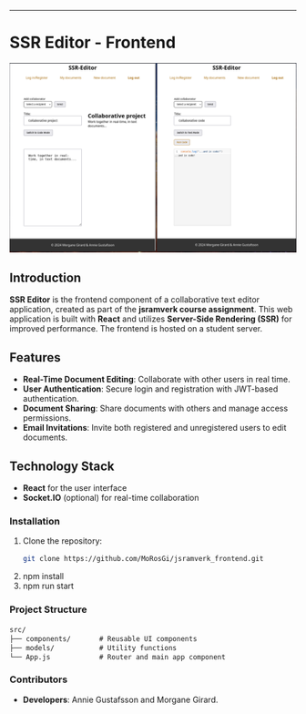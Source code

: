 

---
# SSR Editor - Frontend

![Screenshot of Documents Page](./public/ssr-image.png)

## Introduction
**SSR Editor** is the frontend component of a collaborative text editor application, created as part of the **jsramverk course assignment**. This web application is built with **React** and utilizes **Server-Side Rendering (SSR)** for improved performance. The frontend is hosted on a student server.

## Features
- **Real-Time Document Editing**: Collaborate with other users in real time.
- **User Authentication**: Secure login and registration with JWT-based authentication.
- **Document Sharing**: Share documents with others and manage access permissions.
- **Email Invitations**: Invite both registered and unregistered users to edit documents.

## Technology Stack
- **React** for the user interface
- **Socket.IO** (optional) for real-time collaboration

### Installation
1. Clone the repository:
   ```bash
   git clone https://github.com/MoRosGi/jsramverk_frontend.git
2. npm install
3. npm run start

### Project Structure
```
src/
├── components/       # Reusable UI components
├── models/           # Utility functions
└── App.js            # Router and main app component
```
### Contributors
- **Developers**: Annie Gustafsson and Morgane Girard.

